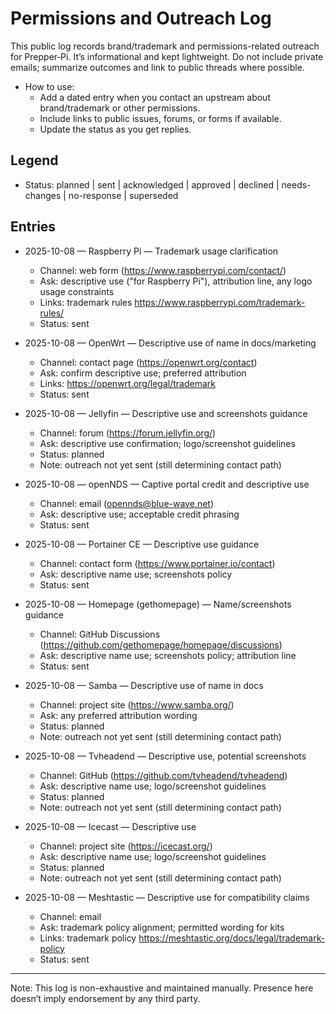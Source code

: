 # Permissions and Outreach Log

This public log records brand/trademark and permissions-related outreach for Prepper‑Pi. It’s informational and kept lightweight. Do not include private emails; summarize outcomes and link to public threads where possible.

- How to use:
  - Add a dated entry when you contact an upstream about brand/trademark or other permissions.
  - Include links to public issues, forums, or forms if available.
  - Update the status as you get replies.

## Legend
- Status: planned | sent | acknowledged | approved | declined | needs-changes | no-response | superseded

## Entries

- 2025-10-08 — Raspberry Pi — Trademark usage clarification
  - Channel: web form (https://www.raspberrypi.com/contact/)
  - Ask: descriptive use ("for Raspberry Pi"), attribution line, any logo usage constraints
  - Links: trademark rules https://www.raspberrypi.com/trademark-rules/
  - Status: sent

- 2025-10-08 — OpenWrt — Descriptive use of name in docs/marketing
  - Channel: contact page (https://openwrt.org/contact)
  - Ask: confirm descriptive use; preferred attribution
  - Links: https://openwrt.org/legal/trademark
  - Status: sent

- 2025-10-08 — Jellyfin — Descriptive use and screenshots guidance
  - Channel: forum (https://forum.jellyfin.org/)
  - Ask: descriptive use confirmation; logo/screenshot guidelines
  - Status: planned  
  - Note: outreach not yet sent (still determining contact path)

- 2025-10-08 — openNDS — Captive portal credit and descriptive use
  - Channel: email (opennds@blue-wave.net)
  - Ask: descriptive use; acceptable credit phrasing
  - Status: sent

- 2025-10-08 — Portainer CE — Descriptive use guidance
  - Channel: contact form (https://www.portainer.io/contact)
  - Ask: descriptive name use; screenshots policy
  - Status: sent

- 2025-10-08 — Homepage (gethomepage) — Name/screenshots guidance
  - Channel: GitHub Discussions (https://github.com/gethomepage/homepage/discussions)
  - Ask: descriptive name use; screenshots policy; attribution line
  - Status: sent

- 2025-10-08 — Samba — Descriptive use of name in docs
  - Channel: project site (https://www.samba.org/)
  - Ask: any preferred attribution wording
  - Status: planned  
  - Note: outreach not yet sent (still determining contact path)

- 2025-10-08 — Tvheadend — Descriptive use, potential screenshots
  - Channel: GitHub (https://github.com/tvheadend/tvheadend)
  - Ask: descriptive name use; logo/screenshot guidelines
  - Status: planned  
  - Note: outreach not yet sent (still determining contact path)

- 2025-10-08 — Icecast — Descriptive use
  - Channel: project site (https://icecast.org/)
  - Ask: descriptive name use; logo/screenshot guidelines
  - Status: planned  
  - Note: outreach not yet sent (still determining contact path)

- 2025-10-08 — Meshtastic — Descriptive use for compatibility claims
  - Channel: email
  - Ask: trademark policy alignment; permitted wording for kits
  - Links: trademark policy https://meshtastic.org/docs/legal/trademark-policy
  - Status: sent

---

Note: This log is non-exhaustive and maintained manually. Presence here doesn’t imply endorsement by any third party.
